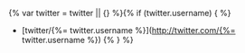 {% var twitter = twitter || {} %}{% if (twitter.username) { %}
+ [twitter/{%= twitter.username %}](http://twitter.com/{%= twitter.username %})
{% } %}

